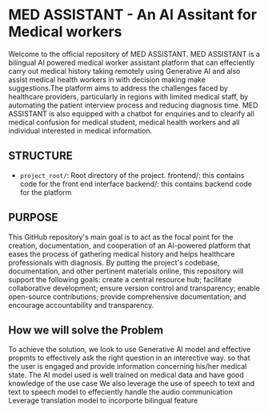 # MED ASSISTANT - An AI Assitant for Medical workers
Welcome to the official repository of MED ASSISTANT. MED ASSISTANT is a bilingual AI powered medical worker assistant platform that can effeciently carry out medical history taking remotely using Generative AI and also assist medical health workers in with decision making make suggestions.The platform aims to address the challenges faced by healthcare providers, particularly in regions with limited medical staff, by automating the patient interview process and reducing diagnosis time.
MED ASSISTANT is also equipped with a chatbot for enquiries and to clearify all medical confusion for medical student, medical health workers and all individual interested in medical information.

## STRUCTURE
- `project_root/`: Root directory of the project.
frontend/: this contains code for the front end interface
backend/: this contains backend code for the platform


## PURPOSE
This GitHub repository's main goal is to act as the focal point for the creation, documentation, and cooperation of an AI-powered platform that eases the process of gathering medical history and helps healthcare professionals with diagnosis.
By putting the project's codebase, documentation, and other pertinent materials online, this repository will support the following goals: create a central resource hub; facilitate collaborative development; ensure version control and transparency; enable open-source contributions; provide comprehensive documentation; and encourage accountability and transparency.

## How we will solve the Problem
To achieve the solution, we look to use Generative AI model and effective propmts to effectively ask the right question in an interective way. so that the user is engaged and provide information concerning his/her medical state.
The AI model used is well trained on medical data and have good knowledge of the use case
We also leverage the use of speech to text and text to speech model to effeciently handle the audio communication
Leverage translation model to incorporte bilingual feature
